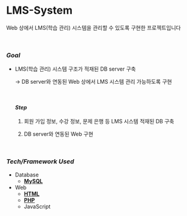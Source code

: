 # LMS-System

Web 상에서 LMS(학습 관리) 시스템을 관리할 수 있도록 구현한 프로젝트입니다

<br>

### *Goal*

- LMS(학습 관리) 시스템 구조가 적재된 DB server 구축

  → DB server와 연동된 Web 상에서 LMS 시스템 관리 가능하도록 구현

  <br>
  
  #### *Step*
  
  	1. 회원 가입 정보, 수강 정보, 문제 은행 등 LMS 시스템 적재된 DB 구축
  
   	2. DB server와 연동된 Web 구현

<br>

### *Tech/Framework Used*

- Database
  - <u>**MySQL**</u>
- Web
  - <u>**HTML**</u>
  - <u>**PHP**</u>
  - JavaScript


